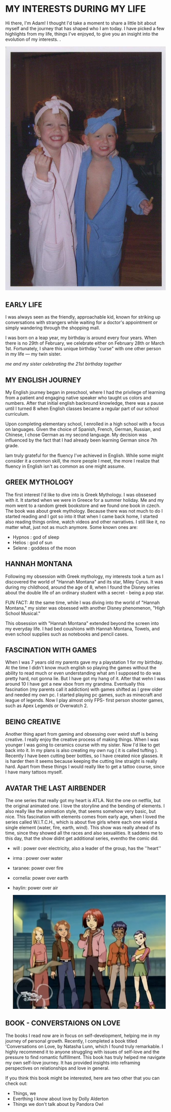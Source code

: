 # MY INTERESTS DURING MY LIFE

Hi there, I'm Adam! I thought I'd take a moment to share a little bit about myself and the journey that has shaped who I am today. I have picked a few highlights from my life, things I've enjoyed, to give you an insight into the evolution of my interests. .

![me and my twin sister.](img/423695_399528213407446_1001039991_n.jpeg)

## EARLY LIFE

I was always seen as the friendly, approachable kid, known for striking up conversations with strangers while waiting for a doctor's appointment or simply wandering through the shopping mall. 

I was born on a leap year, my birthday is around every four years. When there is no 29th of February, we celebrate either on February 28th or March 1st.
Fortunately, I share this unique birthday "curse" with one other person in my life — my twin sister. 

_me and my sister celebrating the 21st birthday together_




## MY ENGLISH JOURNEY

My English journey began in preschool, where I had the privilege of learning from a patient and engaging native speaker who taught us colors and numbers. After that initial english backround knowledge, there was a pause until I turned 8 when English classes became a regular part of our school curriculum. 

Upon completing elementary school, I enrolled in a high school with a focus on languages. Given the choice of Spanish, French, German, Russian, and Chinese, I chose German as my second language. My decision was influenced by the fact that I had already been learning German since 7th grade.

Iam truly grateful for the fluency I've achieved in English. While some might consider it a common skill, the more people I meet, the more I realize that fluency in English isn't as common as one might assume. 

## GREEK MYTHOLOGY

The first interest I'd like to dive into is Greek Mythology. I was obssesed with it. It started when we were in Greece for a summer holiday. Me and my mom went to a random greek bookstore and we found one book in czech. The book was about greek mythology. Because there was not much to do I started reading and I got so into it that when I came back home, I started also reading things online, watch videos and other narratives. I still like it, no matter what, just not as much anymore.
Some known ones are:
- Hypnos : god of sleep
- Helios : god of sun
- Selene : goddess of the moon


## HANNAH MONTANA
Following my obsession with Greek mythology, my interests took a turn as I discovered the world of "Hannah Montana" and its star, Miley Cyrus. It was during my childhood, around the age of 8, when I found the Disney series about the double life of an ordinary student with a secret - being a pop star.

FUN FACT: At the same time, while I was diving into the world of "Hannah Montana," my sister was obsessed with another Disney phenomenon, "High School Musical." 

This obsession with "Hannah Montana" extended beyond the screen into my everyday life. I had bed coushions with Hannah Montana, Towels, and even school supplies such as notebooks and pencil cases. 

## FASCINATION WITH GAMES
When I was 7 years old my parents gave my a playstation 1 for my birthday. At the time I didn't know much english so playing the games without the ability to read much or even understanding what am I supposed to do was pretty hard, not gonna lie. But I have got my hang of it. After that wehn I was around 10 I have got a new xbox from my grandma. Eventually this fascination (my parents call it addiction) with games shifted as I grew older and needed my own pc. I started playing pc games, such as minecraft and league of legends. Now I play almost only FPS- first person shooter games, such as Apex Legends or Overwatch 2.

## BEING CREATIVE
Another thing apart from gaming and obsessing over weird stuff is being creative. I really enjoy the creative process of making things. When I was younger I was going to ceramics course with my sister. Now I'd like to get back into it. In my plans is also creating my own rug ( it is called tufting ). Recently I have been cutting beer bottles, so I have created nice glasses. It is harder then it seems because keeping the cutting line straight is really hard. Apart from these things I would really like to get a tattoo course, since I have many tattoos myself.

## AVATAR THE LAST AIRBENDER
The one series that really got my heart is ATLA. Not the one on netflix, but the original animated one. I love the storyline and the bending of elements. I also really like the animation style, that seems somehow very basic, but nice. This fascination with elements comes from early age, when I loved the series called W.I.T.C.H., which is about five girls where each one wield a single element (water, fire, earth, wind). This show was really ahead of its time, since they showed all the races and also sexualities. It saddens me to this day, that the show didnt get additional series, eventho the comic did. 

- will : power over electricity, also a leader of the group, has the ''heart''
- irma : power over water
- taranee: power over fire
- cornelia: power over earth
- haylin: power over air
  
  ![the guardians.](img/MV5BNmYxMTljNDgtY2U1My00MDUwLThmMGItNWVkOWNmOTZhOTY2XkEyXkFqcGdeQXVyNzE3ODExOTY@._V1_.jpg)


## BOOK - CONVERSTAIONS ON LOVE
The books I read now are in focus on self-development, helping me in my journey of personal growth. Recently, I completed a book titled 'Conversations on Love, by Natasha Lunn,  which I found truly remarkable. I highly recommend it to anyone struggling with issues of self-love and the pressure to find romantic fulfillment. This book has truly helped me navigate my own self-love journey. It has provided insights into reframing perspectives on relationships and love in general.

If you think this book might be interested, here are two other that you can check out:
- Things, we
- Everthing I know about love by Dolly Alderton
- Things we don't talk about by Pandora Owl





